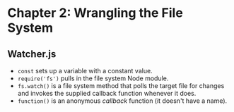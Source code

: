 # Chapter 2: Wrangling the File System

## Watcher.js
- `const` sets up a variable with a constant value.
- `require('fs')` pulls in the file system Node module.
- `fs.watch()` is a file system method that polls the target file for changes and invokes the supplied callback function whenever it does.
- `function()` is an anonymous *callback* function (it doesn't have a name).
